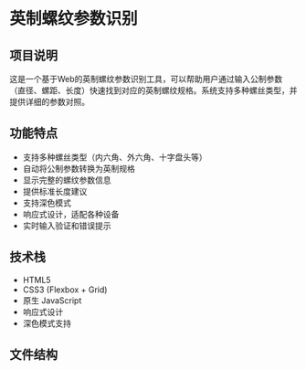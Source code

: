 # 英制螺纹参数识别

## 项目说明
这是一个基于Web的英制螺纹参数识别工具，可以帮助用户通过输入公制参数（直径、螺距、长度）快速找到对应的英制螺纹规格。系统支持多种螺丝类型，并提供详细的参数对照。

## 功能特点
- 支持多种螺丝类型（内六角、外六角、十字盘头等）
- 自动将公制参数转换为英制规格
- 显示完整的螺纹参数信息
- 提供标准长度建议
- 支持深色模式
- 响应式设计，适配各种设备
- 实时输入验证和错误提示

## 技术栈
- HTML5
- CSS3 (Flexbox + Grid)
- 原生 JavaScript
- 响应式设计
- 深色模式支持

## 文件结构 